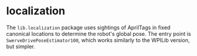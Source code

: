 # localization

The `lib.localization` package uses sightings of AprilTags in fixed canonical locations
to determine the robot's global pose.  The entry point is `SwerveDrivePoseEstimator100`,
which works similarly to the WPILib version, but simpler.